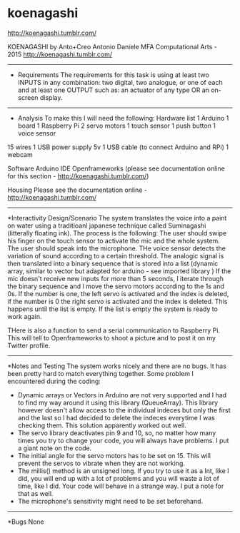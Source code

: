 # koenagashi
http://koenagashi.tumblr.com/

 KOENAGASHI
 by Anto+Creo
 Antonio Daniele
 MFA Computational Arts - 2015
 http://koenagashi.tumblr.com/
 
 -----------------------------------------
 
 * Requirements
 The requirements for this task is using at least two INPUTS in any combination: two digital, two analogue, or one of each and at least one OUTPUT such as: an actuator of any type OR an on-screen display.
 
 -----------------------------------------
 
 * Analysis
 To make this I will need the following:
 Hardware list 
 1 Arduino 1 board
 1 Raspberry Pi
 2 servo motors
 1 touch sensor
 1 push button
 1 voice sensor
 
 15 wires
 1 USB power supply 5v
 1 USB cable (to connect Arduino and RPi)
 1 webcam
 
 Software
 Arduino IDE
 Openframeworks (please see documentation online for this section - http://koenagashi.tumblr.com/)
 
 Housing
 Please see the documentation online - http://koenagashi.tumblr.com/
 
 -----------------------------------------
 
 *Interactivity Design/Scenario
 The system translates the voice into a paint on water using a traditioanl japanese technique called Suminagashi (litterally floating ink).
 The process is the following:
 The user should swipe his finger on the touch sensor to activate the mic and the whole system.
 The user should speak into the microphone.
 THe voice sensor detects the variation of sound according to a certain threshold.
 The analogic signal is then translated into a binary sequence that is stored into a list (dynamic array, similar to vector but adapted for arduino - see imported library )
 If the mic doesn't receive new inputs for more than 5 seconds,
 I iterate through the binary sequence and I move the servo motors according to the 1s and 0s.
 If the number is one, the left servo is activated and the index is deleted, if the number is 0 the right servo is activated and the index is deleted.
 This happens until the list is empty.
 If the list is empty the system is ready to work again.
 
 THere is also a function to send a serial communication to Raspberry Pi. 
 This will tell to Openframeworks to shoot a picture and to post it on my Twitter profile.
 
 
 
 -----------------------------------------
 
 *Notes and Testing
 The system works nicely and there are no bugs.
 It has been pretty hard to match everything together.
 Some problem I encountered during the coding:
 - Dynamic arrays or Vectors in Arduino are not very supported and I had to find my way around it using this library (QueueArray).
 This library however doesn't allow access to the individual indeces but only the first and the last so I had decided to delete the indeces everytime I was checking them. This solution apparently worked out well.
 - The servo library deactivates pin 9 and 10, so, no matter how many times you try to change your code, you will always have problems. I put a giant note on the code.
 - The initial angle for the servo motors has to be set on 15. This will prevent the servos to vibrate when they are not working.
 - The millis() method is an unsigned long. If you try to use it as a Int, like I did, you will end up with a lot of problems and you will waste a lot of time, like I did.
 Your code will behave in a strange way. I put a note for that as well.
 - The microphone's sensitivity might need to be set beforehand.
 
 
 -----------------------------------------
 
 *Bugs
 None
 
 

